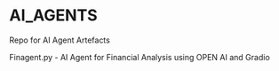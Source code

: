 # AI_AGENTS
Repo for AI Agent Artefacts 

Finagent.py - AI Agent for Financial Analysis using OPEN AI and Gradio 
